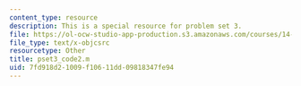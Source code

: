 ```yaml
---
content_type: resource
description: This is a special resource for problem set 3.
file: https://ol-ocw-studio-app-production.s3.amazonaws.com/courses/14-471-public-economics-i-fall-2012/7fd918d21009f10611dd09818347fe94_pset3_code2.m
file_type: text/x-objcsrc
resourcetype: Other
title: pset3_code2.m
uid: 7fd918d2-1009-f106-11dd-09818347fe94
---
```

